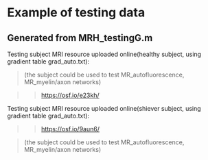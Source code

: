 # Example of testing data
## Generated from MRH_testingG.m
Testing subject MRI resource uploaded online(healthy subject, using gradient table grad_auto.txt):
> (the subject could be used to test MR_autofluorescence, MR_myelin/axon networks)

>> https://osf.io/e23kh/

Testing subject MRI resource uploaded online(shiever subject, using gradient table grad_auto.txt):
>> https://osf.io/9aun6/

> (the subject could be used to test MR_autofluorescence, MR_myelin/axon networks)
